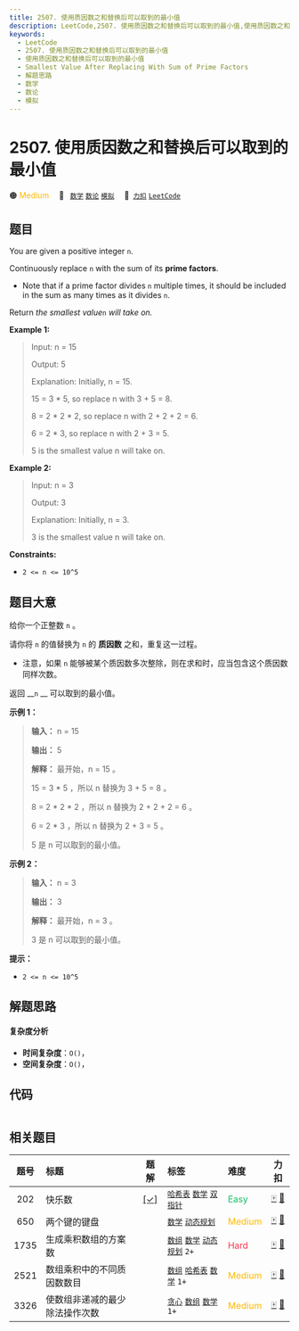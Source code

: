 ```yaml
---
title: 2507. 使用质因数之和替换后可以取到的最小值
description: LeetCode,2507. 使用质因数之和替换后可以取到的最小值,使用质因数之和替换后可以取到的最小值,Smallest Value After Replacing With Sum of Prime Factors,解题思路,数学,数论,模拟
keywords:
  - LeetCode
  - 2507. 使用质因数之和替换后可以取到的最小值
  - 使用质因数之和替换后可以取到的最小值
  - Smallest Value After Replacing With Sum of Prime Factors
  - 解题思路
  - 数学
  - 数论
  - 模拟
---
```


# 2507. 使用质因数之和替换后可以取到的最小值

🟠 <font color=#ffb800>Medium</font>&emsp; 🔖&ensp; [`数学`](/tag/math.md) [`数论`](/tag/number-theory.md) [`模拟`](/tag/simulation.md)&emsp; 🔗&ensp;[`力扣`](https://leetcode.cn/problems/smallest-value-after-replacing-with-sum-of-prime-factors) [`LeetCode`](https://leetcode.com/problems/smallest-value-after-replacing-with-sum-of-prime-factors)

## 题目

You are given a positive integer `n`.

Continuously replace `n` with the sum of its **prime factors**.

  * Note that if a prime factor divides `n` multiple times, it should be included in the sum as many times as it divides `n`.

Return _the smallest value_`n` _will take on._



**Example 1:**

> Input: n = 15
> 
> Output: 5
> 
> Explanation: Initially, n = 15.
> 
> 15 = 3 * 5, so replace n with 3 + 5 = 8.
> 
> 8 = 2 * 2 * 2, so replace n with 2 + 2 + 2 = 6.
> 
> 6 = 2 * 3, so replace n with 2 + 3 = 5.
> 
> 5 is the smallest value n will take on.

**Example 2:**

> Input: n = 3
> 
> Output: 3
> 
> Explanation: Initially, n = 3.
> 
> 3 is the smallest value n will take on.

**Constraints:**

  * `2 <= n <= 10^5`


## 题目大意

给你一个正整数 `n` 。

请你将 `n` 的值替换为 `n` 的 **质因数** 之和，重复这一过程。

  * 注意，如果 `n` 能够被某个质因数多次整除，则在求和时，应当包含这个质因数同样次数。

返回 __`n` __ 可以取到的最小值。



**示例 1：**

> 
> 
> 
> 
> 
> **输入：** n = 15
> 
> **输出：** 5
> 
> **解释：** 最开始，n = 15 。
> 
> 15 = 3 * 5 ，所以 n 替换为 3 + 5 = 8 。
> 
> 8 = 2 * 2 * 2 ，所以 n 替换为 2 + 2 + 2 = 6 。
> 
> 6 = 2 * 3 ，所以 n 替换为 2 + 3 = 5 。
> 
> 5 是 n 可以取到的最小值。
> 
> 

**示例 2：**

> 
> 
> 
> 
> 
> **输入：** n = 3
> 
> **输出：** 3
> 
> **解释：** 最开始，n = 3 。
> 
> 3 是 n 可以取到的最小值。



**提示：**

  * `2 <= n <= 10^5`


## 解题思路

#### 复杂度分析

- **时间复杂度**：`O()`，
- **空间复杂度**：`O()`，

## 代码

```javascript

```

## 相关题目

<!-- prettier-ignore -->
| 题号 | 标题 | 题解 | 标签 | 难度 | 力扣 |
| :------: | :------ | :------: | :------ | :------ | :------: |
| 202 | 快乐数 | [[✓]](/problem/0202.md) |  [`哈希表`](/tag/hash-table.md) [`数学`](/tag/math.md) [`双指针`](/tag/two-pointers.md) | <font color=#15bd66>Easy</font> | [🀄️](https://leetcode.cn/problems/happy-number) [🔗](https://leetcode.com/problems/happy-number) |
| 650 | 两个键的键盘 |  |  [`数学`](/tag/math.md) [`动态规划`](/tag/dynamic-programming.md) | <font color=#ffb800>Medium</font> | [🀄️](https://leetcode.cn/problems/2-keys-keyboard) [🔗](https://leetcode.com/problems/2-keys-keyboard) |
| 1735 | 生成乘积数组的方案数 |  |  [`数组`](/tag/array.md) [`数学`](/tag/math.md) [`动态规划`](/tag/dynamic-programming.md) `2+` | <font color=#ff334b>Hard</font> | [🀄️](https://leetcode.cn/problems/count-ways-to-make-array-with-product) [🔗](https://leetcode.com/problems/count-ways-to-make-array-with-product) |
| 2521 | 数组乘积中的不同质因数数目 |  |  [`数组`](/tag/array.md) [`哈希表`](/tag/hash-table.md) [`数学`](/tag/math.md) `1+` | <font color=#ffb800>Medium</font> | [🀄️](https://leetcode.cn/problems/distinct-prime-factors-of-product-of-array) [🔗](https://leetcode.com/problems/distinct-prime-factors-of-product-of-array) |
| 3326 | 使数组非递减的最少除法操作次数 |  |  [`贪心`](/tag/greedy.md) [`数组`](/tag/array.md) [`数学`](/tag/math.md) `1+` | <font color=#ffb800>Medium</font> | [🀄️](https://leetcode.cn/problems/minimum-division-operations-to-make-array-non-decreasing) [🔗](https://leetcode.com/problems/minimum-division-operations-to-make-array-non-decreasing) |